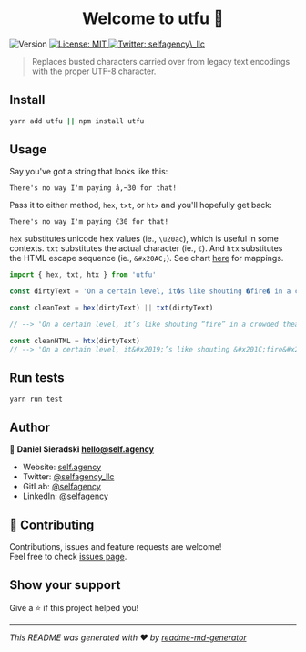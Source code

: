 <h1 align="center">Welcome to utfu 👋</h1>
<p>
  <img alt="Version" src="https://img.shields.io/badge/version-0.2.1-blue.svg?cacheSeconds=2592000" />
  <a href="#" target="_blank">
    <img alt="License: MIT" src="https://img.shields.io/badge/License-MIT-yellow.svg" />
  </a>
  <a href="https://twitter.com/selfagency_llc" target="_blank">
    <img alt="Twitter: selfagency\_llc" src="https://img.shields.io/twitter/follow/selfagency_llc.svg?style=social" />
  </a>
</p>

> Replaces busted characters carried over from legacy text encodings with the proper UTF-8 character.

## Install

```sh
yarn add utfu || npm install utfu
```

## Usage

Say you've got a string that looks like this:

`There's no way I'm paying â‚¬30 for that!`

Pass it to either method, `hex`, `txt`, or `htx` and you'll hopefully get back:

`There's no way I'm paying €30 for that!`

`hex` substitutes unicode hex values (ie., `\u20ac`), which is useful in some contexts. `txt` substitutes the actual character (ie., `€`). And `htx` substitutes the HTML escape sequence (ie., `&#x20AC;`). See chart [here](https://www.i18nqa.com/debug/utf8-debug.html) for mappings.

```javascript
import { hex, txt, htx } from 'utfu'

const dirtyText = 'On a certain level, it�s like shouting �fire� in a crowded theater.'

const cleanText = hex(dirtyText) || txt(dirtyText)

// --> 'On a certain level, it’s like shouting “fire” in a crowded theater.'

const cleanHTML = htx(dirtyText)
// --> 'On a certain level, it&#x2019;’s like shouting &#x201C;fire&#x201D; in a crowded theater.'
```

## Run tests

```sh
yarn run test
```

## Author

👤 **Daniel Sieradski <hello@self.agency>**

- Website: [self.agency](https://self.agency)
- Twitter: [@selfagency_llc](https://twitter.com/selfagency_llc)
- GitLab: [@selfagency](https://gitlab.com/selfagency)
- LinkedIn: [@selfagency](https://linkedin.com/in/selfagency)

## 🤝 Contributing

Contributions, issues and feature requests are welcome!<br />Feel free to check [issues page](https://gitlab.com/selfagency/utfu/issues).

## Show your support

Give a ⭐️ if this project helped you!

---

_This README was generated with ❤️ by [readme-md-generator](https://github.com/kefranabg/readme-md-generator)_
